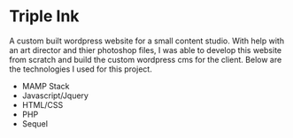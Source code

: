# Triple Ink
A custom built wordpress website for a small content studio. With help with an art director and thier photoshop files, I was able to develop this website from scratch and build the custom wordpress cms for the client. Below are the technologies I used for this project. 
* MAMP Stack
* Javascript/Jquery
* HTML/CSS
* PHP
* Sequel
